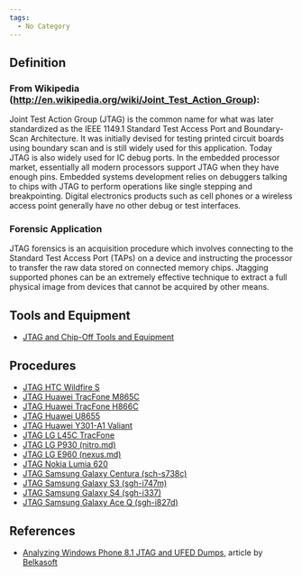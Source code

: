 ```yaml
---
tags:
  - No Category
---
```

## Definition

### From Wikipedia ([<http://en.wikipedia.org/wiki/Joint_Test_Action_Group>](http://en.wikipedia.org/wiki/Joint_Test_Action_Group)):

Joint Test Action Group (JTAG) is the common name for what was later
standardized as the IEEE 1149.1 Standard Test Access Port and
Boundary-Scan Architecture. It was initially devised for testing printed
circuit boards using boundary scan and is still widely used for this
application. Today JTAG is also widely used for IC debug ports. In the
embedded processor market, essentially all modern processors support
JTAG when they have enough pins. Embedded systems development relies on
debuggers talking to chips with JTAG to perform operations like single
stepping and breakpointing. Digital electronics products such as cell
phones or a wireless access point generally have no other debug or test
interfaces.

### Forensic Application

JTAG forensics is an acquisition procedure which involves connecting to
the Standard Test Access Port (TAPs) on a device and instructing the
processor to transfer the raw data stored on connected memory chips.
Jtagging supported phones can be an extremely effective technique to
extract a full physical image from devices that cannot be acquired by
other means.

## Tools and Equipment

- [JTAG and Chip-Off Tools and
  Equipment](jtag_and_chip-off_tools_and_equipment.md)

## Procedures

- [JTAG HTC Wildfire S](jtag_htc_wildfire_s.md)
- [JTAG Huawei TracFone M865C](jtag_huawei_tracfone_m865c.md)
- [JTAG Huawei TracFone H866C](jtag_huawei_tracfone_h866c.md)
- [JTAG Huawei U8655](jtag_huawei_u8655.md)
- [JTAG Huawei Y301-A1 Valiant](jtag_huawei_y301-a1_valiant.md)
- [JTAG LG L45C TracFone](jtag_lg_l45c_tracfone.md)
- [JTAG LG P930 (nitro.md)](JTAG_LG_P930_(Nitro_HD) "wikilink")
- [JTAG LG E960 (nexus.md)](JTAG_LG_E960_(Nexus_4) "wikilink")
- [JTAG Nokia Lumia 620](jtag_nokia_lumia_620.md)
- [JTAG Samsung Galaxy Centura
  (sch-s738c)](jtag_samsung_galaxy_centura_(sch-s738c).md)
- [JTAG Samsung Galaxy S3
  (sgh-i747m)](jtag_samsung_galaxy_s3_(sgh-i747m).md)
- [JTAG Samsung Galaxy S4
  (sgh-i337)](jtag_samsung_galaxy_s4_(sgh-i337).md)
- [JTAG Samsung Galaxy Ace Q
  (sgh-i827d)](jtag_samsung_galaxy_ace_q_(sgh-i827d).md)

## References

- [Analyzing Windows Phone 8.1 JTAG and UFED
  Dumps](http://belkasoft.com/en/jtag-analysis), article by
  [Belkasoft](belkasoft.md)